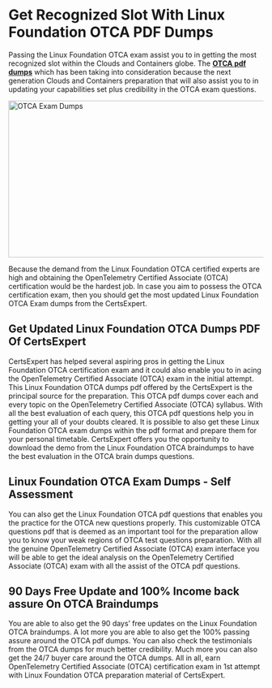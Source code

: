 <h1><strong>Get Recognized Slot With Linux Foundation OTCA PDF Dumps</strong></h1>
<p>Passing the Linux Foundation OTCA exam assist you to in getting the most recognized slot within the Clouds and Containers globe. The <strong><a href="https://www.certsexpert.com/OTCA-pdf-questions.html">OTCA pdf dumps</a></strong> which has been taking into consideration because the next generation Clouds and Containers preparation that will also assist you to in updating your capabilities set plus credibility in the OTCA exam questions.</p>
<p><img src="https://i.ibb.co/qyTcyZ5/OTCA.png" alt="OTCA Exam Dumps" width="550" height="309" /></p>
<p>Because the demand from the Linux Foundation OTCA certified experts are high and obtaining the OpenTelemetry Certified Associate (OTCA) certification would be the hardest job. In case you aim to possess the OTCA certification exam, then you should get the most updated Linux Foundation OTCA Exam dumps from the CertsExpert.</p>
<h2><strong>Get Updated Linux Foundation OTCA Dumps PDF Of CertsExpert</strong></h2>
<p>CertsExpert has helped several aspiring pros in getting the Linux Foundation OTCA certification exam and it could also enable you to in acing the OpenTelemetry Certified Associate (OTCA) exam in the initial attempt. This Linux Foundation OTCA dumps pdf offered by the CertsExpert is the principal source for the preparation. This OTCA pdf dumps cover each and every topic on the OpenTelemetry Certified Associate (OTCA) syllabus. With all the best evaluation of each query, this OTCA pdf questions help you in getting your all of your doubts cleared. It is possible to also get these Linux Foundation OTCA exam dumps within the pdf format and prepare them for your personal timetable. CertsExpert offers you the opportunity to download the demo from the Linux Foundation OTCA braindumps to have the best evaluation in the OTCA brain dumps questions.</p>
<h2><strong>Linux Foundation OTCA Exam Dumps - Self Assessment</strong></h2>
<p>You can also get the Linux Foundation OTCA pdf questions that enables you the practice for the OTCA new questions properly. This customizable OTCA questions pdf that is deemed as an important tool for the preparation allow you to know your weak regions of OTCA test questions preparation. With all the genuine OpenTelemetry Certified Associate (OTCA) exam interface you will be able to get the ideal analysis on the OpenTelemetry Certified Associate (OTCA) exam with all the assist of the OTCA pdf questions.</p>
<h2><strong>90 Days Free Update and 100% Income back assure On OTCA Braindumps</strong></h2>
<p>You are able to also get the 90 days&rsquo; free updates on the Linux Foundation OTCA braindumps. A lot more you are able to also get the 100% passing assure around the OTCA pdf dumps. You can also check the testimonials from the OTCA dumps for much better credibility. Much more you can also get the 24/7 buyer care around the OTCA dumps. All in all, earn OpenTelemetry Certified Associate (OTCA) certification exam in 1st attempt with Linux Foundation OTCA preparation material of CertsExpert.</p>
